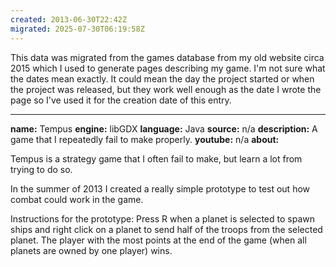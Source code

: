 ```yaml
---
created: 2013-06-30T22:42Z
migrated: 2025-07-30T06:19:58Z
---
```


This data was migrated from the games database from my old website circa 2015 which I used to generate pages describing my game. I'm not sure what the dates mean exactly. It could mean the day the project started or when the project was released, but they work well enough as the date I wrote the page so I've used it for the creation date of this entry.

---

**name:** Tempus
**engine:** libGDX
**language:** Java
**source:** n/a
**description:** A game that I repeatedly fail to make properly.
**youtube:** n/a
**about:**

Tempus is a strategy game that I often fail to make, but learn a lot from trying to do so.

In the summer of 2013 I created a really simple prototype to test out how combat could work in the game.

Instructions for the prototype: Press R when a planet is selected to spawn ships and right click on a planet to send half of the troops from the selected planet. The player with the most points at the end of the game (when all planets are owned by one player) wins.
